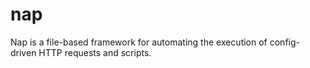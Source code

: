 # nap
Nap is a file-based framework for automating the execution of config-driven HTTP requests and scripts.

